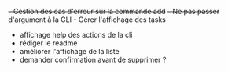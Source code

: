 ~~- Gestion des cas d'erreur sur la commande add~~
  ~~- Ne pas passer d'argument à la CLI~~
~~- Gérer l'affichage des tasks~~
- affichage help des actions de la cli
- rédiger le readme
- améliorer l'affichage de la liste
- demander confirmation avant de supprimer ?
